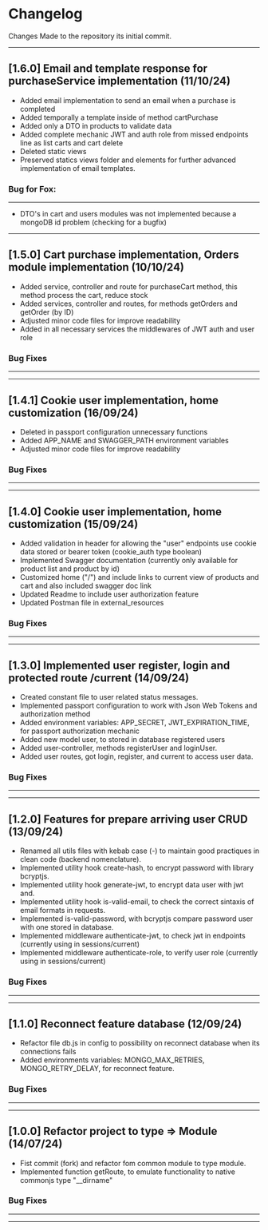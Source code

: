# Changelog

Changes Made to the repository its initial commit.

---

## [1.6.0] Email and template response for purchaseService implementation (11/10/24)

- Added email implementation to send an email when a purchase is completed
- Added temporally a template inside of method cartPurchase
- Added only a DTO in products to validate data
- Added complete mechanic JWT and auth role from missed endpoints line as list carts and cart delete
- Deleted static views
- Preserved statics views folder and elements for further advanced implementation of email templates.

### Bug for Fox:

---

- DTO's in cart and users modules was not implemented because a mongoDB id problem (checking for a bugfix)

---

## [1.5.0] Cart purchase implementation, Orders module implementation (10/10/24)

- Added service, controller and route for purchaseCart method, this method process the cart, reduce stock
- Added services, controller and routes, for methods getOrders and getOrder (by ID)
- Adjusted minor code files for improve readability
- Added in all necessary services the middlewares of JWT auth and user role

### Bug Fixes

---

---

## [1.4.1] Cookie user implementation, home customization (16/09/24)

- Deleted in passport configuration unnecessary functions
- Added APP_NAME and SWAGGER_PATH environment variables
- Adjusted minor code files for improve readability

### Bug Fixes

---

---

## [1.4.0] Cookie user implementation, home customization (15/09/24)

- Added validation in header for allowing the "user" endpoints use cookie data stored or bearer token (cookie_auth type boolean)
- Implemented Swagger documentation (currently only available for product list and product by id)
- Customized home ("/") and include links to current view of products and cart and also included swagger doc link
- Updated Readme to include user authorization feature
- Updated Postman file in external_resources

### Bug Fixes

---

---

## [1.3.0] Implemented user register, login and protected route /current (14/09/24)

- Created constant file to user related status messages.
- Implemented passport configuration to work with Json Web Tokens and authorization method
- Added environment variables: APP_SECRET, JWT_EXPIRATION_TIME, for passport authorization mechanic
- Added new model user, to stored in database registered users
- Added user-controller, methods registerUser and loginUser.
- Added user routes, got login, register, and current to access user data.

### Bug Fixes

---

---

## [1.2.0] Features for prepare arriving user CRUD (13/09/24)

- Renamed all utils files with kebab case (-) to maintain good practiques in clean code (backend nomenclature).
- Implemented utility hook create-hash, to encrypt password with library bcryptjs.
- Implemented utility hook generate-jwt, to encrypt data user with jwt and.
- Implemented utility hook is-valid-email, to check the correct sintaxis of email formats in requests.
- Implemented is-valid-password, with bcryptjs compare password user with one stored in database.
- Implemented middleware authenticate-jwt, to check jwt in endpoints (currently using in sessions/current)
- Implemented middleware authenticate-role, to verify user role (currently using in sessions/current)

### Bug Fixes

---

---

## [1.1.0] Reconnect feature database (12/09/24)

- Refactor file db.js in config to possibility on reconnect database when its connections fails
- Added environments variables: MONGO_MAX_RETRIES, MONGO_RETRY_DELAY, for reconnect feature.

### Bug Fixes

---

---

## [1.0.0] Refactor project to type => Module (14/07/24)

- Fist commit (fork) and refactor fom common module to type module.
- Implemented function getRoute, to emulate functionality to native commonjs type "\_\_dirname"

### Bug Fixes

---

---
